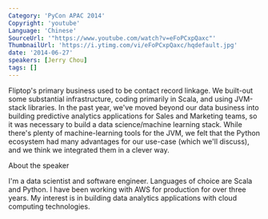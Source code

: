 ```yaml
---
Category: 'PyCon APAC 2014'
Copyright: 'youtube'
Language: 'Chinese'
SourceUrl: '"https://www.youtube.com/watch?v=eFoPCxpQaxc"'
ThumbnailUrl: 'https://i.ytimg.com/vi/eFoPCxpQaxc/hqdefault.jpg'
date: '2014-06-27'
speakers: [Jerry Chou]
tags: []
---
```

Fliptop's primary business used to be contact record linkage. We built-out some substantial infrastructure, coding primarily in Scala, and using JVM-stack libraries. In the past year, we've moved beyond our data business into building predictive analytics applications for Sales and Marketing teams, so it was necessary to build a data science/machine learning stack. While there's plenty of machine-learning tools for the JVM, we felt that the Python ecosystem had many advantages for our use-case (which we'll discuss), and we think we integrated them in a clever way.


About the speaker


I'm a data scientist and software engineer. Languages of choice are Scala and Python. I have been working with AWS for production for over three years. My interest is in building data analytics applications with cloud computing technologies.